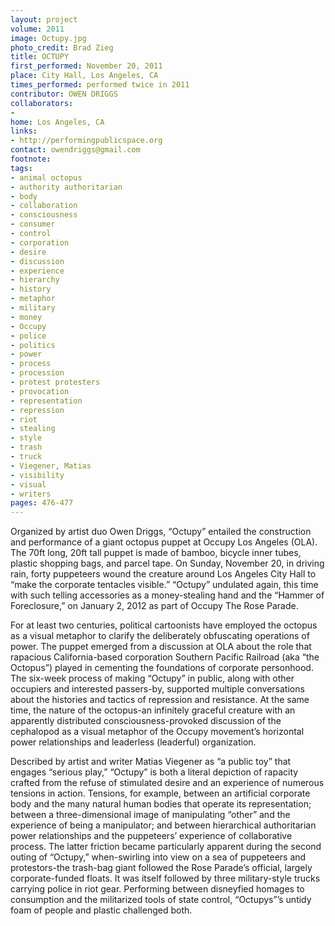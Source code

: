 ```yaml
---
layout: project
volume: 2011
image: Octupy.jpg
photo_credit: Brad Zieg
title: OCTUPY
first_performed: November 20, 2011
place: City Hall, Los Angeles, CA
times_performed: performed twice in 2011
contributor: OWEN DRIGGS
collaborators:
- 
home: Los Angeles, CA
links:
- http://performingpublicspace.org
contact: owendriggs@gmail.com
footnote: 
tags:
- animal octopus
- authority authoritarian
- body
- collaboration
- consciousness
- consumer
- control
- corporation
- desire
- discussion
- experience
- hierarchy
- history
- metaphor
- military
- money
- Occupy
- police
- politics
- power
- process
- procession
- protest protesters
- provocation
- representation
- repression
- riot
- stealing
- style
- trash
- truck
- Viegener, Matias
- visibility
- visual
- writers
pages: 476-477
---
```


Organized by artist duo Owen Driggs, “Octupy” entailed the construction and performance of a giant octopus puppet at Occupy Los Angeles (OLA). The 70ft long, 20ft tall puppet is made of bamboo, bicycle inner tubes, plastic shopping bags, and parcel tape. On Sunday, November 20, in driving rain, forty puppeteers wound the creature around Los Angeles City Hall to “make the corporate tentacles visible.” “Octupy” undulated again, this time with such telling accessories as a money-stealing hand and the “Hammer of Foreclosure,” on January 2, 2012 as part of Occupy The Rose Parade. 

For at least two centuries, political cartoonists have employed the octopus as a visual metaphor to clarify the deliberately obfuscating operations of power. The puppet emerged from a discussion at OLA about the role that rapacious California-based corporation Southern Pacific Railroad (aka “the Octopus”) played in cementing the foundations of corporate personhood. The six-week process of making “Octupy” in public, along with other occupiers and interested passers-by, supported multiple conversations about the histories and tactics of repression and resistance. At the same time, the nature of the octopus-an infinitely graceful creature with an apparently distributed consciousness-provoked discussion of the cephalopod as a visual metaphor of the Occupy movement’s horizontal power relationships and leaderless (leaderful) organization. 

Described by artist and writer Matias Viegener as “a public toy” that engages “serious play,” “Octupy” is both a literal depiction of rapacity crafted from the refuse of stimulated desire and an experience of numerous tensions in action. Tensions, for example, between an artificial corporate body and the many natural human bodies that operate its representation; between a three-dimensional image of manipulating “other” and the experience of being a manipulator; and between hierarchical authoritarian power relationships and the puppeteers’ experience of collaborative process. The latter friction became particularly apparent during the second outing of “Octupy,” when-swirling into view on a sea of puppeteers and protestors­-the trash-bag giant followed the Rose Parade’s official, largely corporate-funded floats. It was itself followed by three military-style trucks carrying police in riot gear. Performing between disneyfied homages to consumption and the militarized tools of state control, “Octupys”’s untidy foam of people and plastic challenged both.
